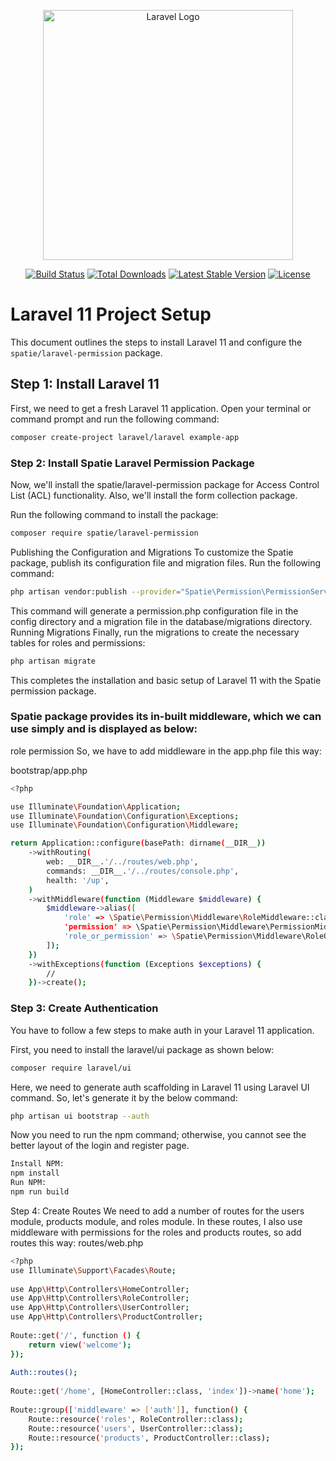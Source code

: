 <p align="center"><a href="https://laravel.com" target="_blank"><img src="https://raw.githubusercontent.com/laravel/art/master/logo-lockup/5%20SVG/2%20CMYK/1%20Full%20Color/laravel-logolockup-cmyk-red.svg" width="400" alt="Laravel Logo"></a></p>

<p align="center">
<a href="https://github.com/laravel/framework/actions"><img src="https://github.com/laravel/framework/workflows/tests/badge.svg" alt="Build Status"></a>
<a href="https://packagist.org/packages/laravel/framework"><img src="https://img.shields.io/packagist/dt/laravel/framework" alt="Total Downloads"></a>
<a href="https://packagist.org/packages/laravel/framework"><img src="https://img.shields.io/packagist/v/laravel/framework" alt="Latest Stable Version"></a>
<a href="https://packagist.org/packages/laravel/framework"><img src="https://img.shields.io/packagist/l/laravel/framework" alt="License"></a>
</p>

# Laravel 11 Project Setup

This document outlines the steps to install Laravel 11 and configure the `spatie/laravel-permission` package.

## Step 1: Install Laravel 11

First, we need to get a fresh Laravel 11 application. Open your terminal or command prompt and run the following command:

```bash
composer create-project laravel/laravel example-app
```
### Step 2: Install Spatie Laravel Permission Package

Now, we'll install the spatie/laravel-permission package for Access Control List (ACL) functionality. Also, we'll install the form collection package.

Run the following command to install the package:
```bash
composer require spatie/laravel-permission
```
Publishing the Configuration and Migrations
To customize the Spatie package, publish its configuration file and migration files. Run the following command:
```bash
php artisan vendor:publish --provider="Spatie\Permission\PermissionServiceProvider"
```
This command will generate a permission.php configuration file in the config directory and a migration file in the database/migrations directory.
Running Migrations
Finally, run the migrations to create the necessary tables for roles and permissions:
```bash
php artisan migrate
```
This completes the installation and basic setup of Laravel 11 with the Spatie permission package.

### Spatie package provides its in-built middleware, which we can use simply and is displayed as below:
role permission So, we have to add middleware in the app.php file this way:

bootstrap/app.php
```bash
<?php

use Illuminate\Foundation\Application;
use Illuminate\Foundation\Configuration\Exceptions;
use Illuminate\Foundation\Configuration\Middleware;

return Application::configure(basePath: dirname(__DIR__))
    ->withRouting(
        web: __DIR__.'/../routes/web.php',
        commands: __DIR__.'/../routes/console.php',
        health: '/up',
    )
    ->withMiddleware(function (Middleware $middleware) {
        $middleware->alias([
            'role' => \Spatie\Permission\Middleware\RoleMiddleware::class,
            'permission' => \Spatie\Permission\Middleware\PermissionMiddleware::class,
            'role_or_permission' => \Spatie\Permission\Middleware\RoleOrPermissionMiddleware::class
        ]);
    })
    ->withExceptions(function (Exceptions $exceptions) {
        //
    })->create();
```
### Step 3: Create Authentication

You have to follow a few steps to make auth in your Laravel 11 application.

First, you need to install the laravel/ui package as shown below:
```bash
composer require laravel/ui
```
Here, we need to generate auth scaffolding in Laravel 11 using Laravel UI command. So, let's generate it by the below command:
```bash
php artisan ui bootstrap --auth
```
Now you need to run the npm command; otherwise, you cannot see the better layout of the login and register page.
```bash
Install NPM:
npm install
Run NPM:
npm run build
```
Step 4: Create Routes
We need to add a number of routes for the users module, products module, and roles module. In these routes, I also use middleware with permissions for the roles and products routes, so add routes this way:
routes/web.php
```bash
<?php
use Illuminate\Support\Facades\Route;
  
use App\Http\Controllers\HomeController;
use App\Http\Controllers\RoleController;
use App\Http\Controllers\UserController;
use App\Http\Controllers\ProductController;
   
Route::get('/', function () {
    return view('welcome');
});
  
Auth::routes();
  
Route::get('/home', [HomeController::class, 'index'])->name('home');
  
Route::group(['middleware' => ['auth']], function() {
    Route::resource('roles', RoleController::class);
    Route::resource('users', UserController::class);
    Route::resource('products', ProductController::class);
});
```